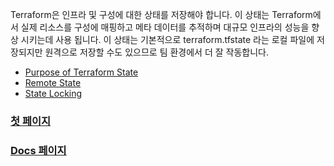 
Terraform은 인프라 및 구성에 대한 상태를 저장해야 합니다. 이 상태는 Terraform에서 실제 리소스를 구성에 매핑하고 메타 데이터를 추적하며 대규모 인프라의 성능을 향상 시키는데 사용 됩니다.
이 상태는 기본적으로 terraform.tfstate 라는 로컬 파일에 저장되지만 원격으로 저장할 수도 있으므로 팀 환경에서 더 잘 작동합니다.

* [Purpose of Terraform State](https://github.com/EstebanHan/Terraform-Workshop/tree/main/DOCS/06_State/01_Purpose_of_Terraform_State)
* [Remote State](https://github.com/EstebanHan/Terraform-Workshop/tree/main/DOCS/06_State/02_Remote_State)
* [State Locking](https://github.com/EstebanHan/Terraform-Workshop/tree/main/DOCS/06_State/03_State_Locking)

### [첫 페이지](https://github.com/EstebanHan/Terraform-Workshop)

### [Docs 페이지](https://github.com/EstebanHan/Terraform-Workshop/tree/main/DOCS/01_Configuration_Language)